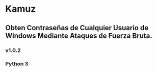 # Kamuz
## Obten Contraseñas de Cualquier Usuario de Windows Mediante Ataques de Fuerza Bruta.
### v1.0.2
### Python 3
